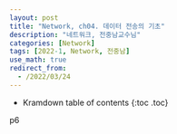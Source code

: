 ```yaml
---
layout: post
title: "Network, ch04. 데이터 전송의 기초"
description: "네트워크, 전중남교수님"
categories: [Network]
tags: [2022-1, Network, 전중남]
use_math: true
redirect_from:
  - /2022/03/24
---
```


* Kramdown table of contents
{:toc .toc} 



p6
